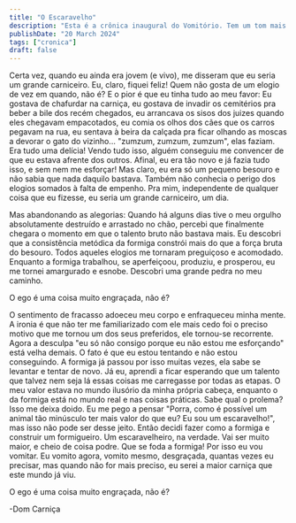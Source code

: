 ```yaml
---
title: "O Escaravelho"
description: "Esta é a crônica inaugural do Vomitório. Tem um tom mais pessoal e define o espírito do projeto."
publishDate: "20 March 2024"
tags: ["cronica"]
draft: false
---
```


Certa vez, quando eu ainda era jovem (e vivo), me disseram que eu seria um grande carniceiro. Eu, claro, fiquei feliz! Quem não gosta de um elogio de vez em quando, não é? E o pior é que eu tinha tudo ao meu favor: Eu gostava de chafurdar na carniça, eu gostava de invadir os cemitérios pra beber a bile dos recém chegados, eu arrancava os sisos dos juizes quando eles chegavam empacotados, eu comia os olhos dos cães que os carros pegavam na rua, eu sentava à beira da calçada pra ficar olhando as moscas a devorar o gato do vizinho... "zumzum, zumzum, zumzum", elas faziam. Era tudo uma delícia! Vendo tudo isso, alguém conseguiu me convencer de que eu estava afrente dos outros. Afinal, eu era tão novo e já fazia tudo isso, e sem nem me esforçar! Mas claro, eu era só um pequeno besouro e não sabia que nada daquilo bastava. Também não conhecia o perigo dos elogios somados à falta de empenho. Pra mim, independente de qualquer coisa que eu fizesse, eu seria um grande carniceiro, um dia.
 
Mas abandonando as alegorias:
Quando há alguns dias tive o meu orgulho absolutamente destruído e arrastado no chão, percebi que finalmente chegara o momento em que o talento bruto não bastava mais. Eu descobri que a consistência metódica da formiga constrói mais do que a força bruta do besouro. Todos aqueles elogios me tornaram preguiçoso e acomodado. Enquanto a formiga trabalhou, se aperfeiçoou, produziu, e prosperou, eu me tornei amargurado e esnobe. Descobri uma grande pedra no meu caminho.

O ego é uma coisa muito engraçada, não é?

O sentimento de fracasso adoeceu meu corpo e enfraqueceu minha mente. A ironia é que não ter me familiarizado com ele mais cedo foi o preciso motivo que me tornou um dos seus preferidos, ele tornou-se recorrente. Agora a desculpa "eu só não consigo porque eu não estou me esforçando" está velha demais. O fato é que eu estou tentando e não estou conseguindo. A formiga já passou por isso muitas vezes, ela sabe se levantar e tentar de novo. Já eu, aprendi a ficar esperando que um talento que talvez nem seja lá essas coisas me carregasse por todas as etapas. O meu valor estava no mundo ilusório da minha própria cabeça, enquanto o da formiga está no mundo real e nas coisas práticas. Sabe qual o prolema? Isso me deixa doido. Eu me pego a pensar "Porra, como é possível um animal tão minúsculo ter mais valor do que eu? Eu sou um escaravelho!", mas isso não pode ser desse jeito. Então decidi fazer como a formiga e construir um formigueiro. Um escaravelheiro, na verdade. Vai ser muito maior, e cheio de coisa podre. Que se foda a formiga! Por isso eu vou vomitar. Eu vomito agora, vomito mesmo, desgraçada, quantas vezes eu precisar, mas quando não for mais preciso, eu serei a maior carniça que este mundo já viu.

O ego é uma coisa muito engraçada, não é?

-Dom Carniça
